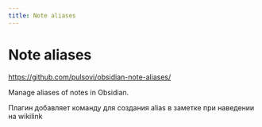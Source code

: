 ```yaml
---
title: Note aliases
---
```


# Note aliases

<https://github.com/pulsovi/obsidian-note-aliases/>

Manage aliases of notes in Obsidian.

Плагин добавляет команду для создания alias в заметке при наведении на wikilink
